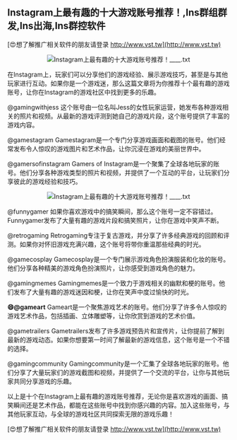 ## **Instagram上最有趣的十大游戏账号推荐！,Ins群组群发,Ins出海,Ins群控软件**

[😍想了解推广相关软件的朋友请登录 http://www.vst.tw](http://www.vst.tw)

 <center><img src="https://vst.tw/MP4/tuiguang/png/8.png" alt="Instagram上最有趣的十大游戏账号推荐！____.txt"></center>

在Instagram上，玩家们可以分享他们的游戏经验、展示游戏技巧，甚至是与其他玩家进行互动。如果你是一个游戏迷，那么这篇文章将为你推荐十个最有趣的游戏账号，让你在Instagram的游戏社区中找到更多的乐趣。

@gamingwithjess
这个账号由一位名叫Jess的女性玩家运营，她发布各种游戏相关的照片和视频。从最新的游戏评测到她自己的游戏片段，这个账号提供了丰富的游戏内容。

@gamestagram
Gamestagram是一个专门分享游戏画面和截图的账号。他们经常发布令人惊叹的游戏图片和艺术作品，让你沉浸在游戏的美丽世界中。

@gamersofinstagram
Gamers of Instagram是一个聚集了全球各地玩家的账号。他们分享各种游戏类型的照片和视频，并提供了一个互动的平台，让玩家们分享彼此的游戏经验和技巧。

 <center><img src="https://vst.tw/MP4/tuiguang/png/3.png" alt="Instagram上最有趣的十大游戏账号推荐！____.txt"></center>

@funnygamer
如果你喜欢游戏中的搞笑瞬间，那么这个账号一定不容错过。Funnygamer发布了大量有趣的游戏片段和搞笑照片，让你在游戏中笑声不断。

@retrogaming
Retrogaming专注于复古游戏，并分享了许多经典游戏的回顾和评测。如果你对怀旧游戏充满兴趣，这个账号将带你重温那些经典的时光。

@gamecosplay
Gamecosplay是一个专门展示游戏角色扮演服装和化妆的账号。他们分享各种精美的游戏角色扮演照片，让你感受到游戏角色的魅力。

@gamingmemes
Gamingmemes是一个致力于游戏相关的幽默和梗的账号。他们发布了大量有趣的游戏迷因和梗，让你在笑声中度过愉快的时光。

**😄@gameart**
Gameart是一个聚焦游戏艺术的账号。他们分享了许多令人惊叹的游戏艺术作品，包括插画、立体雕塑等，让你欣赏到游戏的艺术价值。

@gametrailers
Gametrailers发布了许多游戏预告片和宣传片，让你提前了解到最新的游戏动态。如果你想要第一时间了解最新的游戏信息，这个账号是一个不错的选择。

@gamingcommunity
Gamingcommunity是一个汇集了全球各地玩家的账号。他们分享了大量玩家们的游戏截图和视频，并提供了一个交流的平台，让你与其他玩家共同分享游戏的乐趣。

以上是十个在Instagram上最有趣的游戏账号推荐，无论你是喜欢游戏的画面、搞笑瞬间还是艺术作品，都能在这些账号中找到你感兴趣的内容。加入这些账号，与其他玩家互动，与全球的游戏社区共同探索无限的游戏乐趣！

[😍想了解推广相关软件的朋友请登录 http://www.vst.tw](http://www.vst.tw)




